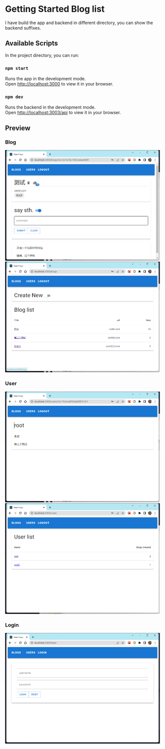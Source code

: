 # Getting Started Blog list

I have build the app and backend in different directory, you can show the backend suffixes.

## Available Scripts

In the project directory, you can run:

### `npm start`

Runs the app in the development mode.\
Open [http://localhost:3000](http://localhost:3000) to view it in your browser.

### `npm dev`

Runs the backend in the development mode.\
Open [http://localhost:3003/api](http://localhost:3003/api) to view it in your browser.

## Preview

### Blog

![BlogPageWithComments](./preview/BlogPageWithComments.png)
![BlogsPage](./preview/BlogsPage.png)

### User

![Userpage](./preview/Userpage.png)
![Userpage](./preview/UsersPage.png)

### Login

![loginPage](./preview/loginPage.png)
